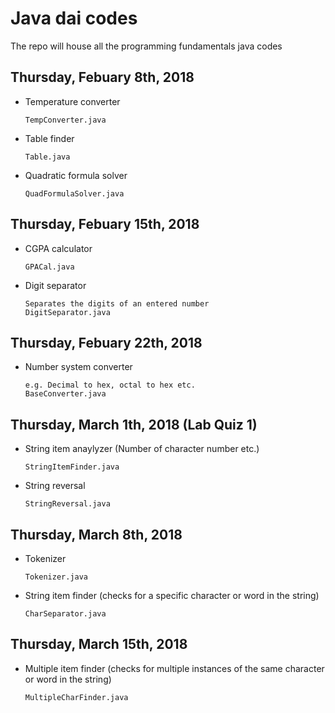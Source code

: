 # Java dai codes
The repo will house all the programming fundamentals java codes
## Thursday, Febuary 8th, 2018
- Temperature converter
  ```
  TempConverter.java
  ```
- Table finder
  ```
  Table.java
  ```
- Quadratic formula solver
  ```
  QuadFormulaSolver.java
  ```
## Thursday, Febuary 15th, 2018
- CGPA calculator
  ```
  GPACal.java
  ```
- Digit separator
  ```
  Separates the digits of an entered number
  DigitSeparator.java
  ```
## Thursday, Febuary 22th, 2018
- Number system converter
  ```
  e.g. Decimal to hex, octal to hex etc.
  BaseConverter.java
  ```
## Thursday, March 1th, 2018 (Lab Quiz 1)
- String item anaylyzer (Number of character number etc.)
  ```
  StringItemFinder.java  
  ```
- String reversal
  ```
  StringReversal.java
  
  ```
## Thursday, March 8th, 2018
- Tokenizer
  ```
  Tokenizer.java
  ```
- String item finder (checks for a specific character or word in the string)
  ```
  CharSeparator.java
  ```
## Thursday, March 15th, 2018
- Multiple item finder (checks for multiple instances of the same character or word in the string)
  ```
  MultipleCharFinder.java
  ```
